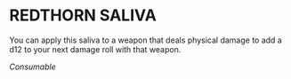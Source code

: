 # REDTHORN SALIVA

You can apply this saliva to a weapon that deals physical damage to add a d12 to your next damage roll with that weapon.

*Consumable*
